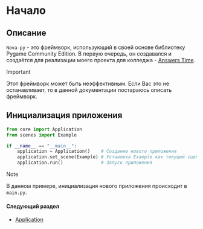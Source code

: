 # Начало

## Описание

`Nova-py` - это фреймворк, использующий в своей основе библиотеку Pygame Community Edition. В первую очередь, он создавался и создаётся для реализации моего проекта для колледжа - [Answers Time](https://github.com/DrawsDev/answers-time).

> [!IMPORTANT]
> Этот фреймворк может быть неэффективным. Если Вас это не останавливает, то в данной документации постараюсь описать фреймворк.

## Инициализация приложения

```py
from core import Application
from scenes import Example

if __name__ == "__main__":
    application = Application()    # Создание нового приложения
    application.set_scene(Example) # Установка Example как текущей сцены 
    application.run()              # Запуск приложения
```
> [!NOTE]
> В данном примере, инициализация нового приложения происходит в `main.py`.

#### Следующий раздел
- [Application](application.md)
